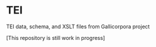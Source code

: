 # TEI
TEI data, schema, and XSLT files from Gallicorpora project

[This repository is still work in progress]
